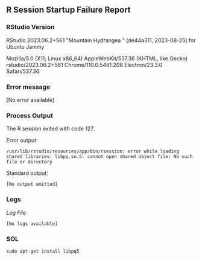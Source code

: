 ## R Session Startup Failure Report

### RStudio Version

RStudio 2023.06.2+561 "Mountain Hydrangea " (de44a311, 2023-08-25) for Ubuntu Jammy

Mozilla/5.0 (X11; Linux x86_64) AppleWebKit/537.36 (KHTML, like Gecko) rstudio/2023.06.2+561 Chrome/110.0.5481.208 Electron/23.3.0 Safari/537.36

### Error message

[No error available]

### Process Output

The R session exited with code 127. 

Error output:

```
/usr/lib/rstudio/resources/app/bin/rsession: error while loading shared libraries: libpq.so.5: cannot open shared object file: No such file or directory

```

Standard output:

```
[No output emitted]
```

### Logs

*Log File*

```
[No logs available]
```

### SOL

    sudo apt-get install libpq5



